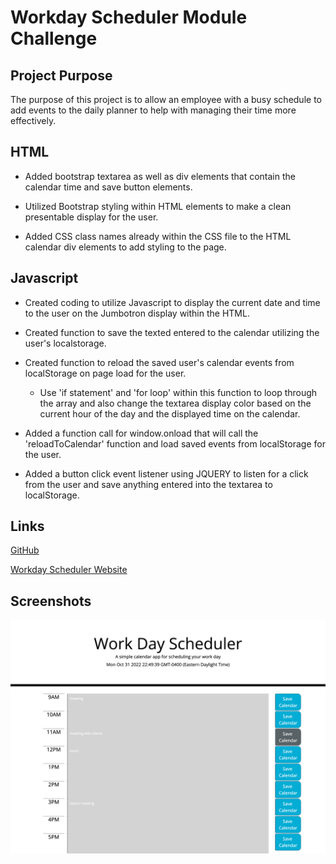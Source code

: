 # Workday Scheduler Module Challenge

## Project Purpose
The purpose of this project is to allow an employee with a busy schedule to add events to the daily planner to help with managing their time more effectively.

## HTML

* Added bootstrap textarea as well as div elements that contain the calendar time and save button elements. 

* Utilized Bootstrap styling within HTML elements to make a clean presentable display for the user. 

* Added CSS class names already within the CSS file to the HTML calendar div elements to add styling to the page.

## Javascript

* Created coding to utilize Javascript to display the current date and time to the user on the Jumbotron display within the HTML.

* Created function to save the texted entered to the calendar utilizing the user's localstorage.

* Created function to reload the saved user's calendar events from localStorage on page load for the user. 

    * Use 'if statement' and 'for loop' within this function to loop through the array and also change the textarea display color based on the current hour of the day and the displayed time on the calendar.

* Added a function call for window.onload that will call the 'reloadToCalendar' function and load saved events from localStorage for the user.

* Added a button click event listener using JQUERY to listen for a click from the user and save anything entered into the textarea to localStorage.

## Links

[GitHub](https://github.com/j-faust/workday-planner)

[Workday Scheduler Website](j-faust.github.io/workday-planner)

## Screenshots

![Workday Scheduler Screenshot](./images/workdayschedulerwebpage.png)


